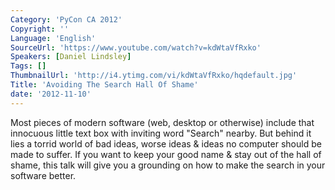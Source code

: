 ```yaml
---
Category: 'PyCon CA 2012'
Copyright: ''
Language: 'English'
SourceUrl: 'https://www.youtube.com/watch?v=kdWtaVfRxko'
Speakers: [Daniel Lindsley]
Tags: []
ThumbnailUrl: 'http://i4.ytimg.com/vi/kdWtaVfRxko/hqdefault.jpg'
Title: 'Avoiding The Search Hall Of Shame'
date: '2012-11-10'
---
```

Most pieces of modern software (web, desktop or otherwise) include that
innocuous little text box with inviting word "Search" nearby. But behind it
lies a torrid world of bad ideas, worse ideas & ideas no computer should be
made to suffer. If you want to keep your good name & stay out of the hall of
shame, this talk will give you a grounding on how to make the search in your
software better.

